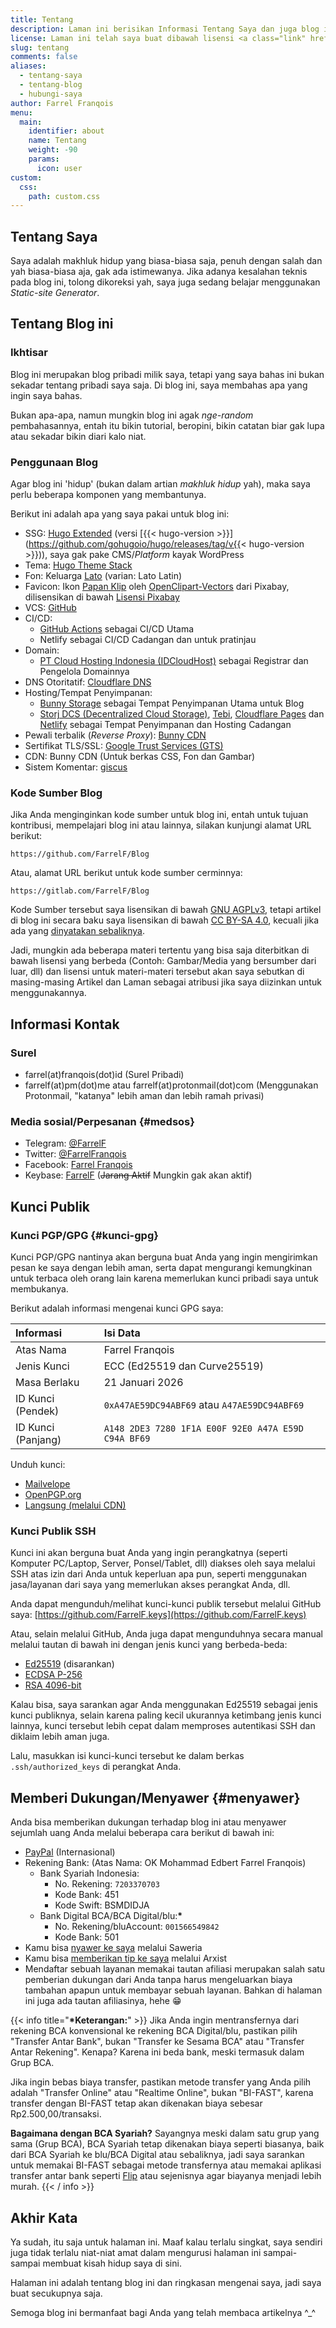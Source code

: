 ```yaml
---
title: Tentang
description: Laman ini berisikan Informasi Tentang Saya dan juga blog ini, bagi yang ingin kenalan bisa kunjungi laman ini
license: Laman ini telah saya buat dibawah lisensi <a class="link" href="https://creativecommons.org/licenses/by-nd/4.0/" target="_blank" rel="noopener">CC BY-ND 4.0</a>
slug: tentang
comments: false
aliases: 
  - tentang-saya
  - tentang-blog
  - hubungi-saya
author: Farrel Franqois
menu:
  main:
    identifier: about
    name: Tentang
    weight: -90
    params:
      icon: user
custom:
  css:
    path: custom.css
---
```


## Tentang Saya
Saya adalah makhluk hidup yang biasa-biasa saja, penuh dengan salah dan yah biasa-biasa aja, gak ada istimewanya. Jika adanya kesalahan teknis pada blog ini, tolong dikoreksi yah, saya juga sedang belajar menggunakan _Static-site Generator_.

## Tentang Blog ini
### Ikhtisar
Blog ini merupakan blog pribadi milik saya, tetapi yang saya bahas ini bukan sekadar tentang pribadi saya saja. Di blog ini, saya membahas apa yang ingin saya bahas.

Bukan apa-apa, namun mungkin blog ini agak _nge-random_ pembahasannya, entah itu bikin tutorial, beropini, bikin catatan biar gak lupa atau sekadar bikin diari kalo niat.

### Penggunaan Blog
Agar blog ini 'hidup' (bukan dalam artian _makhluk hidup_ yah), maka saya perlu beberapa komponen yang membantunya.

Berikut ini adalah apa yang saya pakai untuk blog ini:

- SSG: [Hugo Extended](https://gohugo.io/) (versi [{{< hugo-version >}}](https://github.com/gohugoio/hugo/releases/tag/v{{< hugo-version >}})), saya gak pake CMS/_Platform_ kayak WordPress
- Tema: [Hugo Theme Stack](https://github.com/CaiJimmy/hugo-theme-stack)
- Fon: Keluarga [Lato](https://www.latofonts.com/) (varian: Lato Latin)
- Favicon: Ikon [Papan Klip](https://pixabay.com/images/id-1294565/) oleh [OpenClipart-Vectors](https://pixabay.com/users/openclipart-vectors-30363/) dari Pixabay, dilisensikan di bawah [Lisensi Pixabay](https://pixabay.com/service/license/)
- VCS: [GitHub](https://github.com)
- CI/CD:
  - [GitHub Actions](https://github.com/features/actions) sebagai CI/CD Utama
  - Netlify sebagai CI/CD Cadangan dan untuk pratinjau
- Domain:
  - [PT Cloud Hosting Indonesia (IDCloudHost)](https://afiliasi.farrel.franqois.id/idch/) sebagai Registrar dan Pengelola Domainnya
- DNS Otoritatif: [Cloudflare DNS](https://www.cloudflare.com/dns/)
- Hosting/Tempat Penyimpanan:
  - [Bunny Storage](https://afiliasi.farrel.franqois.id/bunny/storage/) sebagai Tempat Penyimpanan Utama untuk Blog
  - [Storj DCS (Decentralized Cloud Storage)](https://www.storj.io), [Tebi](https://tebi.io/), [Cloudflare Pages](https://pages.cloudflare.com/) dan [Netlify](https://www.netlify.com) sebagai Tempat Penyimpanan dan Hosting Cadangan
- Pewali terbalik (_Reverse Proxy_): [Bunny CDN](https://afiliasi.farrel.franqois.id/bunny/cdn/)
- Sertifikat TLS/SSL: [Google Trust Services (GTS)](https://pki.goog)
- CDN: Bunny CDN (Untuk berkas CSS, Fon dan Gambar)
- Sistem Komentar: [giscus](https://giscus.app)

### Kode Sumber Blog
Jika Anda menginginkan kode sumber untuk blog ini, entah untuk tujuan kontribusi, mempelajari blog ini atau lainnya, silakan kunjungi alamat URL berikut:

```plain
https://github.com/FarrelF/Blog
```

Atau, alamat URL berikut untuk kode sumber cerminnya:

```plain
https://gitlab.com/FarrelF/Blog
```

Kode Sumber tersebut saya lisensikan di bawah [GNU AGPLv3](https://github.com/FarrelF/Blog/blob/main/LICENSE), tetapi artikel di blog ini secara baku saya lisensikan di bawah [CC BY-SA 4.0](https://creativecommons.org/licenses/by-sa/4.0/), kecuali jika ada yang [dinyatakan sebaliknya](/ketentuan-dan-kebijakan-blog/).

Jadi, mungkin ada beberapa materi tertentu yang bisa saja diterbitkan di bawah lisensi yang berbeda (Contoh: Gambar/Media yang bersumber dari luar, dll) dan lisensi untuk materi-materi tersebut akan saya sebutkan di masing-masing Artikel dan Laman sebagai atribusi jika saya diizinkan untuk menggunakannya.

## Informasi Kontak
### Surel
- farrel(at)franqois(dot)id (Surel Pribadi)
- farrelf(at)pm(dot)me atau farrelf(at)protonmail(dot)com (Menggunakan Protonmail, "katanya" lebih aman dan lebih ramah privasi)

### Media sosial/Perpesanan {#medsos}
- Telegram: [@FarrelF](https://t.me/FarrelF)
- Twitter: [@FarrelFranqois](https://twitter.com/FarrelFranqois)
- Facebook: [Farrel Franqois](https://www.facebook.com/FarrelFranqois)
- Keybase: [FarrelF](https://keybase.io/farrelf) (~~Jarang Aktif~~ Mungkin gak akan aktif)

## Kunci Publik
### Kunci PGP/GPG {#kunci-gpg}
Kunci PGP/GPG nantinya akan berguna buat Anda yang ingin mengirimkan pesan ke saya dengan lebih aman, serta dapat mengurangi kemungkinan untuk terbaca oleh orang lain karena memerlukan kunci pribadi saya untuk membukanya.

Berikut adalah informasi mengenai kunci GPG saya:

|<span class="tab-center">Informasi</span>|<span class="tab-center">Isi Data</span>|
|:--------------------|:-------------------------------------------------------------|
| Atas Nama           | Farrel Franqois                                              |
| Jenis Kunci         | ECC (Ed25519 dan Curve25519)                                 |
| Masa Berlaku        | 21 Januari 2026                                              |
| ID Kunci (Pendek)   | `0xA47AE59DC94ABF69` atau `A47AE59DC94ABF69`                 |
| ID Kunci (Panjang)  | `A148 2DE3 7280 1F1A E00F 92E0 A47A E59D C94A BF69`          |

Unduh kunci:
- [Mailvelope](https://keys.mailvelope.com/pks/lookup?op=get&search=0xA47AE59DC94ABF69)
- [OpenPGP\.org](https://keys.openpgp.org/search?q=A1482DE372801F1AE00F92E0A47AE59DC94ABF69)
- [Langsung (melalui CDN)](/0xA47AE59DC94ABF69.asc)

### Kunci Publik SSH
Kunci ini akan berguna buat Anda yang ingin perangkatnya (seperti Komputer PC/Laptop, Server, Ponsel/Tablet, dll) diakses oleh saya melalui SSH atas izin dari Anda untuk keperluan apa pun, seperti menggunakan jasa/layanan dari saya yang memerlukan akses perangkat Anda, dll.

Anda dapat mengunduh/melihat kunci-kunci publik tersebut melalui GitHub saya: [https://github.com/FarrelF.keys](https://github.com/FarrelF.keys)

Atau, selain melalui GitHub, Anda juga dapat mengunduhnya secara manual melalui tautan di bawah ini dengan jenis kunci yang berbeda-beda:

- [Ed25519](/ssh/id_ed25519.pub) (disarankan)
- [ECDSA P-256](/ssh/id_ecdsa.pub)
- [RSA 4096-bit](/ssh/id_rsa.pub)

Kalau bisa, saya sarankan agar Anda menggunakan Ed25519 sebagai jenis kunci publiknya, selain karena paling kecil ukurannya ketimbang jenis kunci lainnya, kunci tersebut lebih cepat dalam memproses autentikasi SSH dan diklaim lebih aman juga.

Lalu, masukkan isi kunci-kunci tersebut ke dalam berkas `.ssh/authorized_keys` di perangkat Anda.

## Memberi Dukungan/Menyawer {#menyawer}
Anda bisa memberikan dukungan terhadap blog ini atau menyawer sejumlah uang Anda melalui beberapa cara berikut di bawah ini:

- [PayPal](https://paypal.me/FarrelF) (Internasional)
- Rekening Bank: (Atas Nama: OK Mohammad Edbert Farrel Franqois)
  - Bank Syariah Indonesia:
    - No. Rekening: `7203370703`
    - Kode Bank: 451
    - Kode Swift: BSMDIDJA
  - Bank Digital BCA/BCA Digital/blu:**\***
    - No. Rekening/bluAccount: `001566549842`
    - Kode Bank: 501
- Kamu bisa [nyawer ke saya](https://saweria.co/FarrelFranqois) melalui Saweria
- Kamu bisa [memberikan tip ke saya](https://arxist.id/farrelf/tip) melalui Arxist
- Mendaftar sebuah layanan memakai tautan afiliasi merupakan salah satu pemberian dukungan dari Anda tanpa harus mengeluarkan biaya tambahan apapun untuk membayar sebuah layanan. Bahkan di halaman ini juga ada tautan afiliasinya, hehe 😁

{{< info title="**\*Keterangan:**" >}}
Jika Anda ingin mentransfernya dari rekening BCA konvensional ke rekening BCA Digital/blu, pastikan pilih "Transfer Antar Bank", bukan "Transfer ke Sesama BCA" atau "Transfer Antar Rekening". Kenapa? Karena ini beda bank, meski termasuk dalam Grup BCA.

Jika ingin bebas biaya transfer, pastikan metode transfer yang Anda pilih adalah "Transfer Online" atau "Realtime Online", bukan "BI-FAST", karena transfer dengan BI-FAST tetap akan dikenakan biaya sebesar Rp2.500,00/transaksi.

**Bagaimana dengan BCA Syariah?** Sayangnya meski dalam satu grup yang sama (Grup BCA), BCA Syariah tetap dikenakan biaya seperti biasanya, baik dari BCA Syariah ke blu/BCA Digital atau sebaliknya, jadi saya sarankan untuk memakai BI-FAST sebagai metode transfernya atau memakai aplikasi transfer antar bank seperti [Flip](https://afiliasi.farrel.franqois.id/flip/) atau sejenisnya agar biayanya menjadi lebih murah.
{{< / info >}}

## Akhir Kata
Ya sudah, itu saja untuk halaman ini. Maaf kalau terlalu singkat, saya sendiri juga tidak terlalu niat-niat amat dalam mengurusi halaman ini sampai-sampai membuat kisah hidup saya di sini.

Halaman ini adalah tentang blog ini dan ringkasan mengenai saya, jadi saya buat secukupnya saja.

Semoga blog ini bermanfaat bagi Anda yang telah membaca artikelnya ^_^
